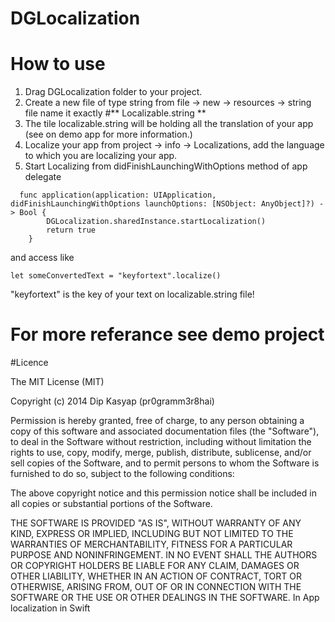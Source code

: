 # DGLocalization
# How to use
1. Drag DGLocalization folder to your project.
2. Create a new file of type string from file -> new -> resources -> string file  name it exactly #** Localizable.string **
3. The tile localizable.string will be holding all the translation of your app (see on demo app for more information.)
4. Localize your app from  project -> info -> Localizations, add the language to which you are localizing your app.
5. Start Localizing from didFinishLaunchingWithOptions method of app delegate
 
``` 
  func application(application: UIApplication, didFinishLaunchingWithOptions launchOptions: [NSObject: AnyObject]?) -> Bool {
        DGLocalization.sharedInstance.startLocalization()
        return true
    }
```
 and access like  
 ```
let someConvertedText = "keyfortext".localize()
```

"keyfortext" is the key of your text on localizable.string file! 


# For more referance see demo project

#Licence

The MIT License (MIT)

Copyright (c) 2014 Dip Kasyap (pr0gramm3r8hai)

Permission is hereby granted, free of charge, to any person obtaining a copy
of this software and associated documentation files (the "Software"), to deal
in the Software without restriction, including without limitation the rights
to use, copy, modify, merge, publish, distribute, sublicense, and/or sell
copies of the Software, and to permit persons to whom the Software is
furnished to do so, subject to the following conditions:

The above copyright notice and this permission notice shall be included in all
copies or substantial portions of the Software.

THE SOFTWARE IS PROVIDED "AS IS", WITHOUT WARRANTY OF ANY KIND, EXPRESS OR
IMPLIED, INCLUDING BUT NOT LIMITED TO THE WARRANTIES OF MERCHANTABILITY,
FITNESS FOR A PARTICULAR PURPOSE AND NONINFRINGEMENT. IN NO EVENT SHALL THE
AUTHORS OR COPYRIGHT HOLDERS BE LIABLE FOR ANY CLAIM, DAMAGES OR OTHER
LIABILITY, WHETHER IN AN ACTION OF CONTRACT, TORT OR OTHERWISE, ARISING FROM,
OUT OF OR IN CONNECTION WITH THE SOFTWARE OR THE USE OR OTHER DEALINGS IN THE
SOFTWARE.
In App localization in Swift
